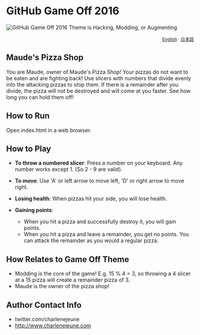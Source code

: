 # GitHub Game Off 2016

![GitHub Game Off 2016 Theme is Hacking, Modding, or Augmenting](https://cloud.githubusercontent.com/assets/121322/19498019/d8827370-9543-11e6-82d8-6da822b6147b.png)

<div align="right">
  <sup>
    <a href="#the-challenge">English</a> ·
    <a href="#お題">日本語</a>
  </sup>
</div>

## Maude's Pizza Shop
You are Maude, owner of Maude's Pizza Shop! Your pizzas do not want to be eaten and are fighting back! 
Use slicers with numbers that divide evenly into the attacking pizzas to stop them. 
If there is a remainder after you divide, the pizza will not be destroyed and will come at you faster. See how long you can hold them off!

## How to Run
Open index.html in a web browser.


## How to Play

* **To throw a numbered slicer**: Press a number on your keyboard. Any number works except 1. (So 2 - 9 are valid).
* **To move**: Use 'A' or left arrow to move left, 'D' or right arrow to move right.

* **Losing health**: When pizzas hit your side, you will lose health.
* **Gaining points**: 
   * When you hit a pizza and successfully destroy it, you will gain points.
   * When you hit a pizza and leave a remainder, you get no points. You can attack the remainder as you would a regular pizza.
   
## How Relates to Game Off Theme
* Modding is the core of the game! E.g. 15 % 4 = 3, so throwing a 4 slicer at a 15 pizza will create a remainder pizza of 3.
* Maude is the owner of the pizza shop!

## Author Contact Info
* twitter.com/charlenejeune
* http://www.charlenejeune.com